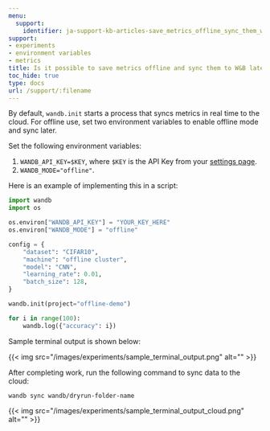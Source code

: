 ```yaml
---
menu:
  support:
    identifier: ja-support-kb-articles-save_metrics_offline_sync_them_wb_later
support:
- experiments
- environment variables
- metrics
title: Is it possible to save metrics offline and sync them to W&B later?
toc_hide: true
type: docs
url: /support/:filename
---
```


By default, `wandb.init` starts a process that syncs metrics in real time to the cloud. For offline use, set two environment variables to enable offline mode and sync later.

Set the following environment variables:

1. `WANDB_API_KEY=$KEY`, where `$KEY` is the API Key from your [settings page](https://app.wandb.ai/settings).
2. `WANDB_MODE="offline"`.

Here is an example of implementing this in a script:

```python
import wandb
import os

os.environ["WANDB_API_KEY"] = "YOUR_KEY_HERE"
os.environ["WANDB_MODE"] = "offline"

config = {
    "dataset": "CIFAR10",
    "machine": "offline cluster",
    "model": "CNN",
    "learning_rate": 0.01,
    "batch_size": 128,
}

wandb.init(project="offline-demo")

for i in range(100):
    wandb.log({"accuracy": i})
```

Sample terminal output is shown below:

{{< img src="/images/experiments/sample_terminal_output.png" alt="" >}}

After completing work, run the following command to sync data to the cloud:

```shell
wandb sync wandb/dryrun-folder-name
```

{{< img src="/images/experiments/sample_terminal_output_cloud.png" alt="" >}}